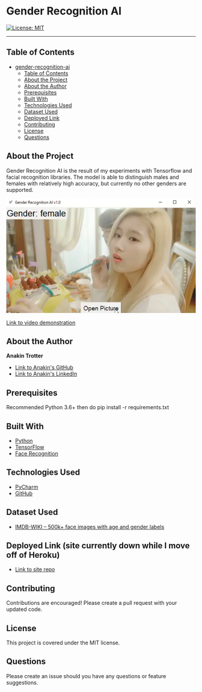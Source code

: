 # Gender Recognition AI

[![License: MIT](https://img.shields.io/badge/License-MIT-yellow.svg)](https://opensource.org/licenses/MIT)


---

## Table of Contents

- [gender-recognition-ai](#gender-recognition-ai)
  - [Table of Contents](#table-of-contents)
  - [About the Project](#about-the-project)
  - [About the Author](#about-the-author)
  - [Prerequisites](#prerequisites)
  - [Built With](#built-with)
  - [Technologies Used](#technologies-used)
  - [Dataset Used](#dataset-used)
  - [Deployed Link](#deployed-link)
  - [Contributing](#contributing)
  - [License](#license)
  - [Questions](#questions)

## About the Project

Gender Recognition AI is the result of my experiments with Tensorflow and facial recognition libraries.
The model is able to distinguish males and females with relatively high accuracy, but currently no other
genders are supported.
 
 ![screenshot of desktop app predicting female correctly](gender-ai-demo.png)
 
[Link to video demonstration](https://youtu.be/0mdLqAV7Dt8)
 
## About the Author
**Anakin Trotter**
- [Link to Anakin's GitHub](https://github.com/AnakinTrotter)
- [Link to Anakin's LinkedIn](https://linkedin.com/in/anakintrotter)

## Prerequisites

Recommended Python 3.6+ then do pip install -r requirements.txt

## Built With
* [Python](https://www.python.org/downloads/)
* [TensorFlow](https://pypi.org/project/tensorflow/)
* [Face Recognition](https://pypi.org/project/face-recognition/)

## Technologies Used

* [PyCharm](https://www.jetbrains.com/pycharm/download/#section=windows)
* [GitHub](https://github.com/)
  
## Dataset Used
* [IMDB-WIKI – 500k+ face images with age and gender labels](https://data.vision.ee.ethz.ch/cvl/rrothe/imdb-wiki/)
  
## Deployed Link (site currently down while I move off of Heroku)
* [Link to site repo](https://github.com/AnakinTrotter/gender-recognition-ai-site)

## Contributing

Contributions are encouraged! Please create a pull request with your updated code.

## License

This project is covered under the MIT license.

## Questions

Please create an issue should you have any questions or feature suggestions.
